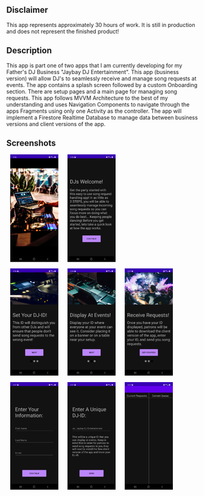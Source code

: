 ## Disclaimer
This app represents approximately 30 hours of work. It
is still in production and does not represent the finished product!

## Description
This app is part one of two apps that I am currently developing for my Father's DJ Business "Jaybay DJ Entertainment". This app (business version) will allow DJ's to seamlessly receive and manage song requests at events. The app contains a splash screen followed by a custom Onboarding section. There are setup pages and a main page for managing song requests. This app follows MVVM Architecture to the best of my understanding and uses Navigation Components to navigate through the apps Fragments using only one Activity as the controller. The app will implement a Firestore Realtime Database to manage data between business versions and client versions of the app.

## Screenshots
<p float="left">
<img src="https://github.com/Dylon-Jaynes/dj_song_requests/blob/master/app/src/main/assets/SplashScreen.jpg" width=25% height=25% hspace="10">
<img src="https://github.com/Dylon-Jaynes/dj_song_requests/blob/master/app/src/main/assets/WelcomeScreen.jpg" width=25% height=25% hspace="10">
</p>

<p float="left">
<img src="https://github.com/Dylon-Jaynes/dj_song_requests/blob/master/app/src/main/assets/OnboardingScreen1.jpg" width=25% height=25% hspace="10">
<img src="https://github.com/Dylon-Jaynes/dj_song_requests/blob/master/app/src/main/assets/OnboardingScreen2.jpg" width=25% height=25% hspace="10">
<img src="https://github.com/Dylon-Jaynes/dj_song_requests/blob/master/app/src/main/assets/OnboardingScreen3.jpg" width=25% height=25% hspace="10">
</p>

<p float="left">
<img src="https://github.com/Dylon-Jaynes/dj_song_requests/blob/master/app/src/main/assets/BasicInfoScreen.jpg" width=25% height=25% hspace="10">
<img src="https://github.com/Dylon-Jaynes/dj_song_requests/blob/master/app/src/main/assets/EnterIdScreen.jpg" width=25% height=25% hspace="10">
<img src="https://github.com/Dylon-Jaynes/dj_song_requests/blob/master/app/src/main/assets/MainScreen.jpg" width=25% height=25% hspace="10">
</p>
